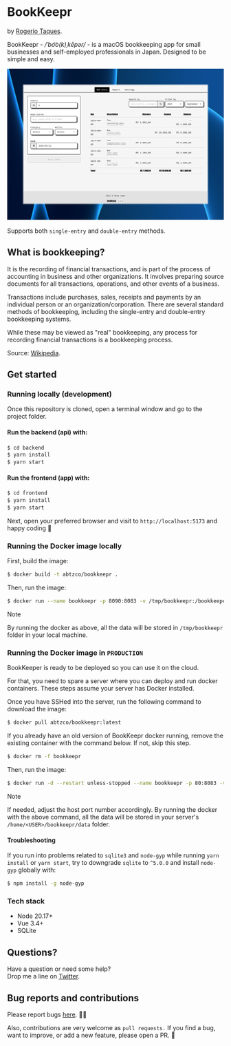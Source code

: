 # BookKeepr

by [Rogerio Taques](https://x.com/rogeriotaques).

BookKeepr - _/ˈbo͝o(k)ˌkēpər/_ - is a macOS bookkeeping app for small businesses and self-employed professionals in Japan. Designed to be simple and easy.

![BookKeepr](screenshot.png)

Supports both `single-entry` and `double-entry` methods.

## What is bookkeeping?

It is the recording of financial transactions, and is part of the process of accounting in business and other organizations. It involves preparing source documents for all transactions, operations, and other events of a business.

Transactions include purchases, sales, receipts and payments by an individual person or an organization/corporation. There are several standard methods of bookkeeping, including the single-entry and double-entry bookkeeping systems.

While these may be viewed as "real" bookkeeping, any process for recording financial transactions is a bookkeeping process.

Source: [Wikipedia](https://en.wikipedia.org/wiki/Bookkeeping).

## Get started

### Running locally (development)

Once this repository is cloned, open a terminal window and go to the project folder.

#### Run the backend (api) with:

```sh
$ cd backend
$ yarn install
$ yarn start
```

#### Run the frontend (app) with:

```sh
$ cd frontend
$ yarn install
$ yarn start
```

Next, open your preferred browser and visit to `http://localhost:5173` and happy coding 🤘

### Running the Docker image locally

First, build the image:

```sh
$ docker build -t abtzco/bookkeepr .
```

Then, run the image:

```sh
$ docker run --name bookkeepr -p 8090:8083 -v /tmp/bookkeepr:/bookkeeper/data abtzco/bookkeepr:latest
```

> [!NOTE]
> By running the docker as above, all the data will be stored in `/tmp/bookkeepr` folder in your local machine.

### Running the Docker image in `PRODUCTION `

BookKeeper is ready to be deployed so you can use it on the cloud.

For that, you need to spare a server where you can deploy and run docker containers. These steps assume your server has Docker installed.

Once you have SSHed into the server, run the following command to download the image:

```sh
$ docker pull abtzco/bookkeepr:latest
```

If you already have an old version of BookKeepr docker running, remove the existing container with the command below. If not, skip this step.

```sh
$ docker rm -f bookkeepr
```

Then, run the image:

```sh
$ docker run -d --restart unless-stopped --name bookkeepr -p 80:8083 -v /home/<USER>/bookkeepr/data:/bookkeeper/data abtzco/bookkeepr:latest
```

> [!NOTE]
> If needed, adjust the host port number accordingly. By running the docker with the above command, all the data will be stored in your server's `/home/<USER>/bookkeepr/data` folder.

#### Troubleshooting

If you run into problems related to `sqlite3` and `node-gyp` while running `yarn install` or `yarn start`, try to downgrade `sqlite` to `^5.0.0` and install `node-gyp` globally with:

```sh
$ npm install -g node-gyp
```

### Tech stack

- Node 20.17+
- Vue 3.4+
- SQLite

## Questions?

Have a question or need some help? <br>
Drop me a line on [Twitter](https://twitter.com/rogeriotaques).

## Bug reports and contributions

Please report bugs [here](https://github.com/rogeriotaques/bookkeepr/issues). 🙇‍♂️ 

Also, contributions are very welcome as `pull requests.` If you find a bug, want to improve, or add a new feature, please open a PR. 🙏
